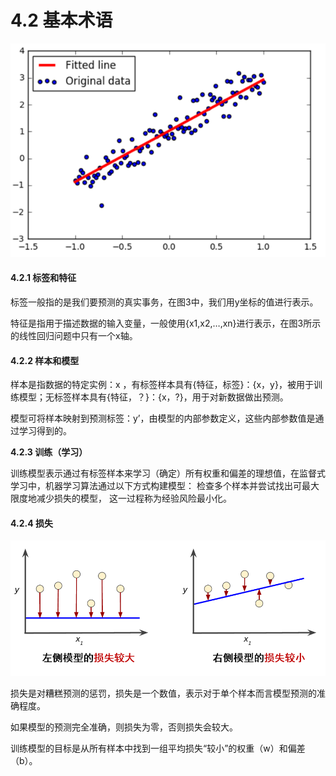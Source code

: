 # 4.2 基本术语

![&#x56FE;4-3 &#x7EBF;&#x6027;&#x56DE;&#x5F52;&#x57FA;&#x672C;&#x6A21;&#x578B;](../.gitbook/assets/tu-pian-3.png)

#### 4.2.1 标签和特征

标签一般指的是我们要预测的真实事务，在图3中，我们用y坐标的值进行表示。

特征是指用于描述数据的输入变量，一般使用{x1,x2,…,xn}进行表示，在图3所示的线性回归问题中只有一个x轴。

#### 4.2.2 样本和模型

样本是指数据的特定实例：x ，有标签样本具有{特征，标签}：{x，y}，被用于训练模型；无标签样本具有{特征，？}：{x，?}，用于对新数据做出预测。

模型可将样本映射到预测标签：y’，由模型的内部参数定义，这些内部参数值是通过学习得到的。

**4.2.3 训练（学习）**

训练模型表示通过有标签样本来学习（确定）所有权重和偏差的理想值，在监督式学习中，机器学习算法通过以下方式构建模型： 检查多个样本并尝试找出可最大限度地减少损失的模型， 这一过程称为经验风险最小化。

#### 4.2.4 损失

![&#x56FE; 4 &#x6A21;&#x578B;&#x7684;&#x635F;&#x5931;](../.gitbook/assets/bu-huo%20%283%29.PNG)

损失是对糟糕预测的惩罚，损失是一个数值，表示对于单个样本而言模型预测的准确程度。

如果模型的预测完全准确，则损失为零，否则损失会较大。

训练模型的目标是从所有样本中找到一组平均损失“较小”的权重（w）和偏差（b）。

